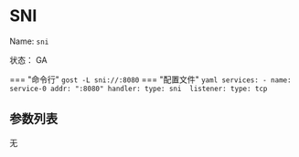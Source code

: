 # SNI

Name: `sni`

状态： GA

=== "命令行"
    ```
	gost -L sni://:8080
	```
=== "配置文件"
    ```yaml
	services:
	- name: service-0
	  addr: ":8080"
	  handler:
		type: sni 
	  listener:
		type: tcp
	```

## 参数列表

无
